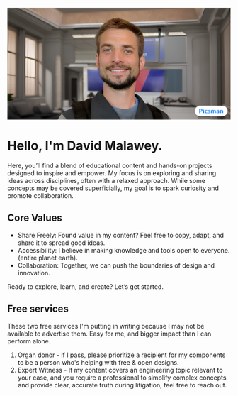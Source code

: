 ![David Malawey](images/aienlargeimage1734482994970.png)

# Hello, I'm David Malawey.

Here, you’ll find a blend of educational content and hands-on projects designed to inspire and empower. My focus is on exploring and sharing ideas across disciplines, often with a relaxed approach. While some concepts may be covered superficially, my goal is to spark curiosity and promote collaboration.

## Core Values

- Share Freely: Found value in my content? Feel free to copy, adapt, and share it to spread good ideas.
- Accessibility: I believe in making knowledge and tools open to everyone. (entire planet earth).
- Collaboration: Together, we can push the boundaries of design and innovation.

Ready to explore, learn, and create? Let’s get started.

## Free services

These two free services I'm putting in writing because I may not be available to advertise them.  Easy for me, and bigger impact than I can perform alone.
1) Organ donor - if I pass, please prioritize a recipient for my components to be a person who's helping with free & open designs.
2) Expert Witness - If my content covers an engineering topic relevant to your case, and you require a professional to simplify complex concepts and provide clear, accurate truth during litigation, feel free to reach out.
